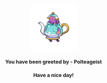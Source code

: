 <p align="center">
            <img src="https://raw.githubusercontent.com/PokeAPI/sprites/master/sprites/pokemon/855.png" width="150" height="150">
          </p>
          <h3 align="center">You have been greeted by - <b>Polteageist</b></h3>
          <h3 align="center">Have a nice day!</h3>
        